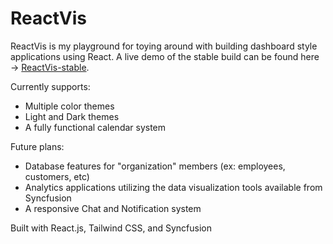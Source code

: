 # ReactVis

ReactVis is my playground for toying around with building dashboard style applications using React. A live demo of the stable build can be found here -> [ReactVis-stable](https://tsmathis.github.io/react-vis/).

Currently supports:
- Multiple color themes
- Light and Dark themes
- A fully functional calendar system

Future plans:
- Database features for "organization" members (ex: employees, customers, etc)
- Analytics applications utilizing the data visualization tools available from Syncfusion
- A responsive Chat and Notification system

Built with React.js, Tailwind CSS, and Syncfusion
